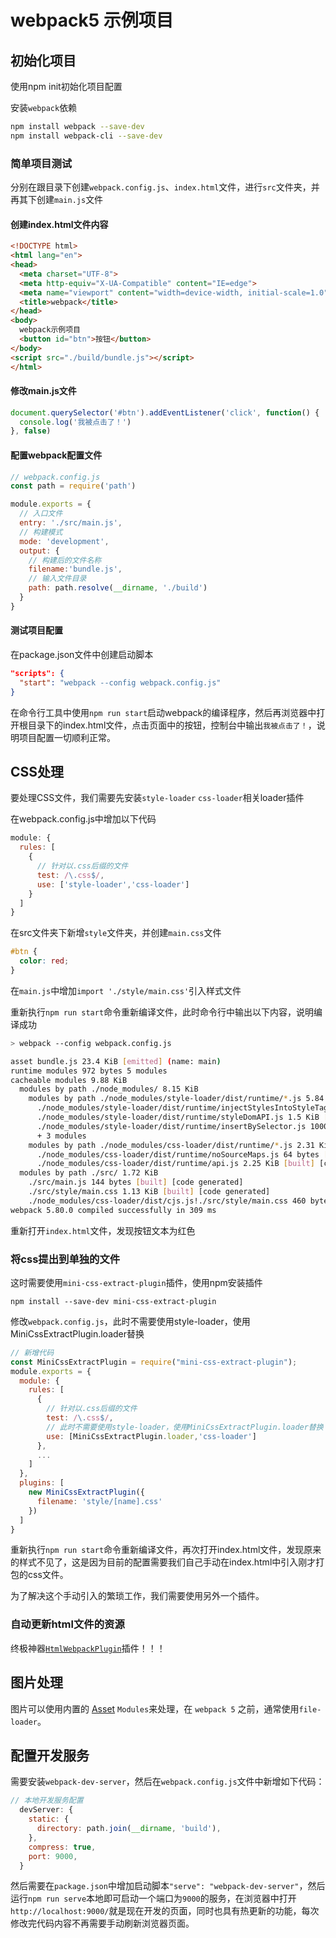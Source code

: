 # webpack5 示例项目

## 初始化项目

使用npm init初始化项目配置

安装`webpack`依赖
```sh
npm install webpack --save-dev
npm install webpack-cli --save-dev
```
### 简单项目测试

分别在跟目录下创建`webpack.config.js`、`index.html`文件，进行`src`文件夹，并再其下创建`main.js`文件

#### 创建index.html文件内容

```html
<!DOCTYPE html>
<html lang="en">
<head>
  <meta charset="UTF-8">
  <meta http-equiv="X-UA-Compatible" content="IE=edge">
  <meta name="viewport" content="width=device-width, initial-scale=1.0">
  <title>webpack</title>
</head>
<body>
  webpack示例项目
  <button id="btn">按钮</button>
</body>
<script src="./build/bundle.js"></script>
</html>
```

#### 修改main.js文件

```js
document.querySelector('#btn').addEventListener('click', function() {
  console.log('我被点击了！')
}, false)
```

#### 配置webpack配置文件

```js
// webpack.config.js
const path = require('path')

module.exports = {
  // 入口文件
  entry: './src/main.js',
  // 构建模式
  mode: 'development',
  output: {
    // 构建后的文件名称
    filename:'bundle.js',
    // 输入文件目录
    path: path.resolve(__dirname, './build')
  }
}

```

#### 测试项目配置

在package.json文件中创建启动脚本
```json
"scripts": {
  "start": "webpack --config webpack.config.js"
}
```

在命令行工具中使用`npm run start`启动webpack的编译程序，然后再浏览器中打开根目录下的index.html文件，点击页面中的按钮，控制台中输出`我被点击了！`，说明项目配置一切顺利正常。

## CSS处理

要处理CSS文件，我们需要先安装`style-loader` `css-loader`相关loader插件

在webpack.config.js中增加以下代码
```js
module: {
  rules: [
    {
      // 针对以.css后缀的文件
      test: /\.css$/,
      use: ['style-loader','css-loader']
    }
  ]
}
```
在src文件夹下新增`style`文件夹，并创建`main.css`文件
```css
#btn {
  color: red;
}
```
在`main.js`中增加`import './style/main.css'`引入样式文件

重新执行`npm run start`命令重新编译文件，此时命令行中输出以下内容，说明编译成功

```sh
> webpack --config webpack.config.js

asset bundle.js 23.4 KiB [emitted] (name: main)
runtime modules 972 bytes 5 modules
cacheable modules 9.88 KiB
  modules by path ./node_modules/ 8.15 KiB
    modules by path ./node_modules/style-loader/dist/runtime/*.js 5.84 KiB
      ./node_modules/style-loader/dist/runtime/injectStylesIntoStyleTag.js 2.42 KiB [built] [code generated]
      ./node_modules/style-loader/dist/runtime/styleDomAPI.js 1.5 KiB [built] [code generated]
      ./node_modules/style-loader/dist/runtime/insertBySelector.js 1000 bytes [built] [code generated]
      + 3 modules
    modules by path ./node_modules/css-loader/dist/runtime/*.js 2.31 KiB
      ./node_modules/css-loader/dist/runtime/noSourceMaps.js 64 bytes [built] [code generated]
      ./node_modules/css-loader/dist/runtime/api.js 2.25 KiB [built] [code generated]
  modules by path ./src/ 1.72 KiB
    ./src/main.js 144 bytes [built] [code generated]
    ./src/style/main.css 1.13 KiB [built] [code generated]
    ./node_modules/css-loader/dist/cjs.js!./src/style/main.css 460 bytes [built] [code generated]
webpack 5.80.0 compiled successfully in 309 ms
```
重新打开`index.html`文件，发现按钮文本为红色

### 将css提出到单独的文件

这时需要使用`mini-css-extract-plugin`插件，使用npm安装插件

`npm install --save-dev mini-css-extract-plugin`

修改`webpack.config.js`，此时不需要使用style-loader，使用MiniCssExtractPlugin.loader替换
```js
// 新增代码
const MiniCssExtractPlugin = require("mini-css-extract-plugin");
module.exports = {
  module: {
    rules: [
      {
        // 针对以.css后缀的文件
        test: /\.css$/,
        // 此时不需要使用style-loader，使用MiniCssExtractPlugin.loader替换
        use: [MiniCssExtractPlugin.loader,'css-loader']
      },
      ...
    ]
  },
  plugins: [
    new MiniCssExtractPlugin({
      filename: 'style/[name].css'
    })
  ]
}
```

重新执行`npm run start`命令重新编译文件，再次打开index.html文件，发现原来的样式不见了，这是因为目前的配置需要我们自己手动在index.html中引入刚才打包的css文件。

为了解决这个手动引入的繁琐工作，我们需要使用另外一个插件。

### 自动更新html文件的资源

终极神器[`HtmlWebpackPlugin`](https://github.com/jantimon/html-webpack-plugin#options)插件！！！

## 图片处理

图片可以使用内置的 [Asset](https://webpack.docschina.org/guides/asset-modules/) `Modules`来处理，在 `webpack 5` 之前，通常使用`file-loader`。

## 配置开发服务

需要安装`webpack-dev-server`，然后在`webpack.config.js`文件中新增如下代码：
```js
// 本地开发服务配置
  devServer: {
    static: {
      directory: path.join(__dirname, 'build'),
    },
    compress: true,
    port: 9000,
  }

```
然后需要在`package.json`中增加启动脚本`"serve": "webpack-dev-server"`，然后运行`npm run serve`本地即可启动一个端口为`9000`的服务，在浏览器中打开`http://localhost:9000/`就是现在开发的页面，同时也具有热更新的功能，每次修改完代码内容不再需要手动刷新浏览器页面。

